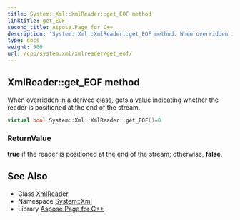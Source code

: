 ```yaml
---
title: System::Xml::XmlReader::get_EOF method
linktitle: get_EOF
second_title: Aspose.Page for C++
description: 'System::Xml::XmlReader::get_EOF method. When overridden in a derived class, gets a value indicating whether the reader is positioned at the end of the stream in C++.'
type: docs
weight: 900
url: /cpp/system.xml/xmlreader/get_eof/
---
```

## XmlReader::get_EOF method


When overridden in a derived class, gets a value indicating whether the reader is positioned at the end of the stream.

```cpp
virtual bool System::Xml::XmlReader::get_EOF()=0
```


### ReturnValue

**true** if the reader is positioned at the end of the stream; otherwise, **false**.

## See Also

* Class [XmlReader](../)
* Namespace [System::Xml](../../)
* Library [Aspose.Page for C++](../../../)
